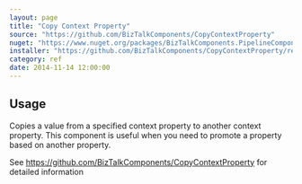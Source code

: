 ```yaml
---
layout: page
title: "Copy Context Property"
source: "https://github.com/BizTalkComponents/CopyContextProperty"
nuget: "https://www.nuget.org/packages/BizTalkComponents.PipelineComponents.CopyContextProperty/"
installer: "https://github.com/BizTalkComponents/CopyContextProperty/releases"
category: ref
date: 2014-11-14 12:00:00
---
```


## Usage ##
Copies a value from a specified context property to another context property. This component is useful when you need to promote a property based on another property.

See https://github.com/BizTalkComponents/CopyContextProperty for detailed information

